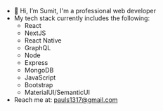 - 👋 Hi, I’m Sumit, I'm a professional web developer
- My tech stack currently includes the following:
   - React
   - NextJS
   - React Native
   - GraphQL
   - Node
   - Express
   - MongoDB
   - JavaScript
   - Bootstrap
   - MaterialUI/SemanticUI
- Reach me at: <pauls1317@gmail.com>

<!---
SumitsHub/SumitsHub is a ✨ special ✨ repository because its `README.md` (this file) appears on your GitHub profile.
You can click the Preview link to take a look at your changes.
--->
